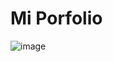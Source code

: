 # Mi Porfolio

![image](https://github.com/LianDev00/porfolio-dev/assets/138829680/6045fa86-a4e4-41e4-adc4-ad3c1b390f68)

